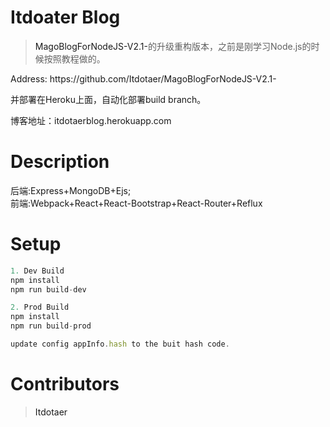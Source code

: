 # Itdoater Blog

><a herf="https://github.com/Itdotaer/MagoBlogForNodeJS-V2.1-">MagoBlogForNodeJS-V2.1-</a>的升级重构版本，之前是刚学习Node.js的时候按照教程做的。
<p>Address: https://github.com/Itdotaer/MagoBlogForNodeJS-V2.1-</p>

并部署在Heroku上面，自动化部署build branch。

博客地址：itdotaerblog.herokuapp.com


# Description
后端:Express+MongoDB+Ejs;</br>
前端:Webpack+React+React-Bootstrap+React-Router+Reflux

# Setup

```javascript
1. Dev Build
npm install
npm run build-dev

2. Prod Build
npm install
npm run build-prod

update config appInfo.hash to the buit hash code.
```

# Contributors

><a herf="https://github.com/Itdotaer">Itdotaer</a>
